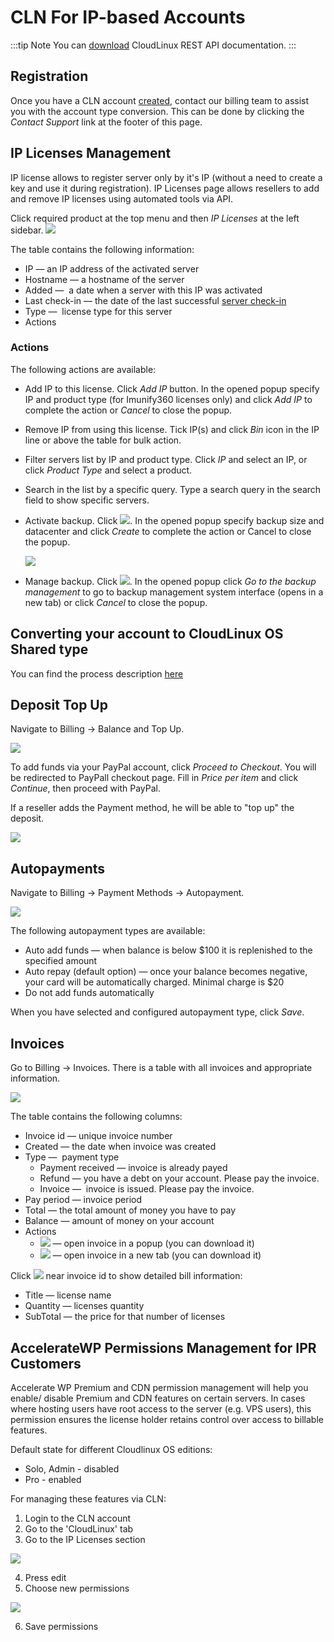 # CLN For IP-based Accounts

:::tip Note
You can [download](https://docs.cloudlinux.com/cloudlinux_rest_api.pdf) CloudLinux REST API documentation.
:::

## Registration

Once you have a CLN account [created](/cln/introduction/#create-new-account), contact our billing team to assist you with the account type conversion. This can be done by clicking the _Contact Support_ link at the footer of this page.

## IP Licenses Management


IP license allows to register server only by it's IP (without a need to create a key and use it during registration).
IP Licenses page allows resellers to add and remove IP licenses using automated tools via API.

Click required product at the top menu and then _IP Licenses_ at the left sidebar.
![](./images/clniplicense_zoom60.png)

The table contains the following information:

* IP — an IP address of the activated server
* Hostname — a hostname of the server
* Added —  a date when a server with this IP was activated
* Last check-in — the date of the last successful [server check-in](/cln/terminology/#terminology)
* Type —  license type for this server
* Actions

### Actions

The following actions are available:

* Add IP to this license. Click _Add IP_ button. In the opened popup specify IP and product type (for Imunify360 licenses only) and click _Add IP_ to complete the action or _Cancel_ to close the popup.
* Remove IP from using this license. Tick IP(s) and click _Bin_ icon in the IP line or above the table for bulk action.
* Filter servers list by IP and product type. Click _IP_ and select an IP, or click _Product Type_ and select a product.
* Search in the list by a specific query. Type a search query in the search field to show specific servers.
* Activate backup. Click ![](./images/clnactivatebackup.png). In the opened popup specify backup size and datacenter and click _Create_ to complete the action or Cancel to close the popup.
  
    ![](./images/clncreatebackup_zoom70.png)

* Manage backup. Click ![](./images/clnmanagebackup.png). In the opened popup click _Go to the backup management_ to go to backup management system interface (opens in a new tab) or click _Cancel_ to close the popup.

## Converting your account to CloudLinux OS Shared type

You can find the process description [here](/cln/purchase/#cloudlinux-os-plus)

## Deposit Top Up


Navigate to Billing → Balance and Top Up.

![](./images/clndeposittopup_zoom60.png)

To add funds via your PayPal account, click _Proceed to Checkout_. You will be redirected to PayPall checkout page. Fill in _Price per item_ and click _Continue_, then proceed with PayPal.

If a reseller adds the Payment method, he will be able to "top up" the deposit.

![](./images/clntopup.png)


## Autopayments


Navigate to Billing → Payment Methods → Autopayment.

![](./images/clnautopayments_zoom60.png)

The following autopayment types are available:

* Auto add funds — when balance is below $100 it is replenished to the specified amount
* Auto repay (default option) — once your balance becomes negative, your card will be automatically charged. Minimal charge is $20
* Do not add funds automatically

When you have selected and configured autopayment type, click _Save_.


## Invoices


Go to Billing → Invoices. There is a table with all invoices and appropriate information.

![](./images/clnresellerinvoices_zoom60.png)

The table contains the following columns:

* Invoice id — unique invoice number
* Created — the date when invoice was created
* Type —  payment type
    * Payment received — invoice is already payed
    * Refund — you have a debt on your account. Please pay the invoice.
    * Invoice —  invoice is issued. Please pay the invoice.
* Pay period — invoice period
* Total — the total amount of money you have to pay
* Balance — amount of money on your account
* Actions
    * ![](./images/clniconshow.png) — open invoice in a popup (you can download it)
    * ![](./images/clnicondownload.png) — open invoice in a new tab (you can download it)

Click ![](./images/clnarrow.png) near invoice id to show detailed bill information:

* Title — license name
* Quantity — licenses quantity
* SubTotal — the price for that number of licenses


## AccelerateWP Permissions Management for IPR Customers

Accelerate WP Premium and CDN permission management will help you enable/ disable Premium and CDN features on certain servers. In cases where hosting users have root access to the server (e.g. VPS users), this permission ensures the license holder retains control over access to billable features. 

Default state for different Cloudlinux OS editions:
* Solo, Admin - disabled
* Pro - enabled 

For managing these features via CLN:

1. Login to the CLN account
2. Go to the 'CloudLinux' tab
3. Go to the IP Licenses section 

![](./images/cln-ip-licenses-section.png) 

4. Press edit
5. Choose new permissions 

![](./images/cln-choose-permissions.png)

6. Save permissions



